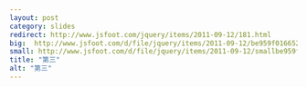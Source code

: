 ```yaml
---
layout: post
category: slides
redirect: http://www.jsfoot.com/jquery/items/2011-09-12/181.html
big:  http://www.jsfoot.com/d/file/jquery/items/2011-09-12/be959f01665246fc4828281158aba316.jpg
small: http://www.jsfoot.com/d/file/jquery/items/2011-09-12/smallbe959f01665246fc4828281158aba316.jpg
title: "第三"
alt: "第三"
---
```


